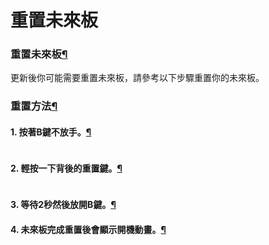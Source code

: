 # 重置未來板

### 重置未來板[¶](broken-reference)

更新後你可能需要重置未來板，請參考以下步驟重置你的未來板。

### 重置方法[¶](broken-reference)

#### 1. 按著B鍵不放手。[¶](broken-reference)

<figure><img src="https://kittenbothk.readthedocs.io/en/latest/_images/bbutton.png" alt=""><figcaption></figcaption></figure>

#### 2. 輕按一下背後的重置鍵。[¶](broken-reference)

<figure><img src="https://kittenbothk.readthedocs.io/en/latest/_images/resetbutton.jpg" alt=""><figcaption></figcaption></figure>

#### 3. 等待2秒然後放開B鍵。[¶](broken-reference)

#### 4. 未來板完成重置後會顯示開機動畫。[¶](broken-reference)
